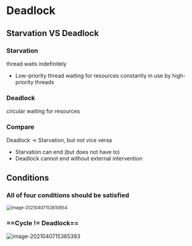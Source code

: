 # Deadlock

## Starvation VS Deadlock

### Starvation

thread waits indefinitely

- Low-priority thread waiting for resources constantly in use by high-priority threads

### Deadlock

circular waiting for resources

### Compare

Deadlock -> Starvation, but not vice versa

- Starvation can end (but does not have to)
- Deadlock cannot end without external intervention



## Conditions

### All of four conditions should be satisfied

<img src="/home/jojjiw/Documents/os/os-note/lec7-deadlock.assets/image-20210407153610954.png" alt="image-20210407153610954" style="zoom:80%;" />

### ==Cycle != Deadlock==

![image-2021040715365393](/home/jojjiw/Documents/os/os-note/lec7-deadlock.assets/image-20210407153653932.png)
